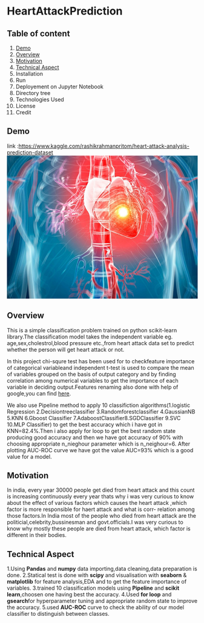 # HeartAttackPrediction
## Table of content
1. [Demo](https://github.com/NaveenKumarMaurya/HeartAttackPrediction/blob/main/README.md#demo)
2. [Overview](https://github.com/NaveenKumarMaurya/HeartAttackPrediction/blob/main/README.md#overview)
3. [Motivation](https://github.com/NaveenKumarMaurya/HeartAttackPrediction/blob/main/README.md#motivation)
4. [Technical Aspect](https://github.com/NaveenKumarMaurya/HeartAttackPrediction/blob/main/README.md#technical-aspect)
5. Installation
6. Run
7. Deployement on Jupyter Notebook
8. Directory tree
9. Technologies Used
10. License
11. Credit


## Demo
link :https://www.kaggle.com/rashikrahmanpritom/heart-attack-analysis-prediction-dataset
![](https://github.com/NaveenKumarMaurya/HeartAttackPrediction/blob/main/heart-attack-silent.jpg)

## Overview
This is a simple classification problem trained on python scikit-learn library.The classification model takes 
the independent variable eg. age,sex,cholestrol,blood pressure etc.,from heart attack data set to predict 
whether the person will get heart attack or not.

In this project chi-squre test has been used for to checkfeature importance of categorical variableand independent t-test is used to compare the mean of variables
grouped on the basis of output category and by finding correlation among numerical variables to get the 
importance of each variable in deciding output.Features renaming also done with help of google,you can find [here](https://archive.ics.uci.edu/ml/datasets/Heart+Disease/).

We also use Pipeline method to apply 10 classifiction algorithms(1.logistic Regression 2.Decisiontreeclassifier 
3.Randomforestclassifier 4.GaussianNB 5.KNN 6.Gboost Classifier 7.AdaboostClassifier8.SGDClassifier 9.SVC 10.MLP Classifier)
to get the best accuracy which i have got in KNN=82.4%.Then i also apply for loop to get the best random
state producing good accuracy and then we have got accuracy of 90% with choosing appropriate n_nieghour parameter which is n_neighour=6.
After plotting AUC-ROC curve we have got the value AUC=93% which is a good value for a model.

## Motivation
In india, every year 30000 people get died from heart attack and this count is increasing continuously every year
thats why i was very curious to know about the effect of various factors which causes the  heart attack ,which factor is more responsible for haert attack and what is corr- relation among  those factors.In India most of the people who died from heart attack are the politicial,celebrity,bussinesman  and govt.officials.I was very curious to know why 
mostly these people are died from heart attack, which factor is different in their bodies.

## Technical Aspect
1.Using **Pandas** and **numpy** data importing,data cleaning,data preparation  is done.
2.Statical test  is done with **scipy** and visualisation with **seaborn** & **matplotlib** for feature  analysis,EDA and to get the feature importance of variables.
3.trained 10 classification models using **Pipeline** and **scikit learn**,choosen one having best the accuracy.
4.Used **for loop** and **gsearch**for hyperparameter tuning and appropriate random state to improve the  accuracy.
5.used **AUC-ROC** curve to check the ability of our model classifier to distinguish between classes.


